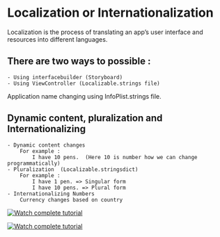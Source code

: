 # Localization or Internationalization

Localization is the process of translating an app’s user interface and resources into different languages.

## There are two ways to possible :
    - Using interfacebuilder (Storyboard)
    - Using ViewController (Localizable.strings file)

Application name changing using InfoPlist.strings file. 

## Dynamic content, pluralization and Internationalizing
	- Dynamic content changes
        For example : 
            I have 10 pens.  (Here 10 is number how we can change programmatically)
	- Pluralization  (Localizable.stringsdict)
        For example :
            I have 1 pen. => Singular form 
            I have 10 pens. => Plural form
	- Internationalizing Numbers
        Currency changes based on country 


[![Watch complete tutorial](https://img.youtube.com/vi/rrPAS0NvJMg/0.jpg)](https://www.youtube.com/watch?v=rrPAS0NvJMg)

[![Watch complete tutorial](https://img.youtube.com/vi/XmtLd0Ikv0w/0.jpg)](https://www.youtube.com/watch?v=XmtLd0Ikv0w)